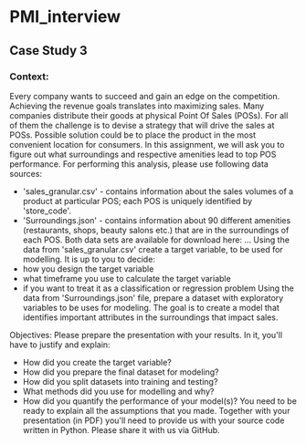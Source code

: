 # PMI_interview
## Case Study 3

### Context: 
Every company wants to succeed and gain an edge on the competition. Achieving the revenue goals translates into maximizing sales. Many companies distribute their goods at physical Point Of Sales (POSs). For all of them the challenge is to devise a strategy that will drive the sales at POSs. Possible solution could be to place the product in the most convenient location for consumers. In this assignment, we will ask you to figure out what surroundings and respective amenities lead to top POS performance. 
For performing this analysis, please use following data sources:
* 'sales_granular.csv' - contains information about the sales volumes of a product at particular POS; each POS is uniquely identified by 'store_code'.
* 'Surroundings.json' - contains information about 90 different amenities (restaurants, shops, beauty salons etc.) that are in the surroundings of each POS.
Both data sets are available for download here: ...
Using the data from 'sales_granular.csv' create a target variable, to be used for modelling.
It is up to you to decide:
*	how you design the target variable
*	what timeframe you use to calculate the target variable
*	if you want to treat it as a classification or regression problem
Using the data from 'Surroundings.json' file, prepare a dataset with exploratory variables to be uses for modeling.
The goal is to create a model that identifies important attributes in the surroundings that impact sales.

Objectives:
Please prepare the presentation with your results. In it, you'll have to justify and explain:
*	How did you create the target variable?
*	How did you prepare the final dataset for modeling?
*	How did you split datasets into training and testing?
*	What methods did you use for modelling and why?
*	How did you quantify the performance of your model(s)?
You need to be ready to explain all the assumptions that you made.
Together with your presentation (in PDF) you'll need to provide us with your source code written in Python. Please share it with us via GitHub.
